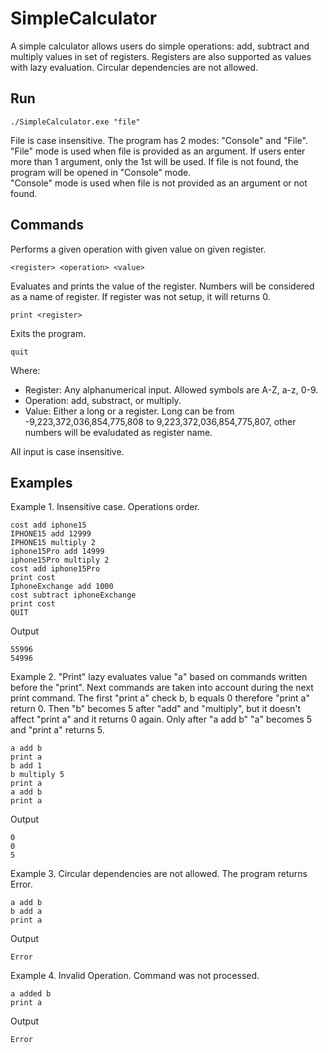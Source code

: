 # SimpleCalculator
A simple calculator allows users do simple operations: add, subtract and multiply values in set of registers. Registers are also supported as values with lazy evaluation. Circular dependencies
are not allowed. 

## Run

```
./SimpleCalculator.exe "file"
```

File is case insensitive.
The program has 2 modes: "Console" and "File". 
"File" mode is used when file is provided as an argument. If users enter more than 1 argument, only the 1st will be used. If file is not found, the program will be opened in "Console" mode.  
"Console" mode is used when file is not provided as an argument or not found.

## Commands

Performs a given operation with given value on given register. 
```
<register> <operation> <value>
```

Evaluates and prints the value of the register. Numbers will be considered as a name of register. If register was not setup, it will returns 0.
```
print <register>
```

Exits the program. 
```
quit
```

Where:
* Register: Any alphanumerical input. Allowed symbols are A-Z, a-z, 0-9.
* Operation: add, substract, or multiply.
* Value: Either a long or a register. Long can be from -9,223,372,036,854,775,808 to 9,223,372,036,854,775,807, other numbers will be evaludated as register name.

All input is case insensitive.

## Examples

Example 1. Insensitive case. Operations order.
```
cost add iphone15
IPHONE15 add 12999
IPHONE15 multiply 2
iphone15Pro add 14999
iphone15Pro multiply 2
cost add iphone15Pro
print cost
IphoneExchange add 1000
cost subtract iphoneExchange
print cost
QUIT
```
Output
```
55996
54996
```

Example 2. "Print" lazy evaluates value "a" based on commands written before the "print". Next commands are taken into account during the next print command.
The first "print a" check b, b equals 0 therefore "print a" return 0. Then "b" becomes 5 after "add" and "multiply", but it doesn't affect "print a" and it returns 0 again.
Only after "a add b" "a" becomes 5 and "print a" returns 5.
```
a add b
print a
b add 1
b multiply 5
print a
a add b
print a
```
Output
```
0
0
5
```

Example 3. Circular dependencies are not allowed. The program returns Error.
```
a add b
b add a
print a

```
Output
```
Error
```

Example 4. Invalid Operation. Command was not processed.
```
a added b
print a

```
Output
```
Error
```


